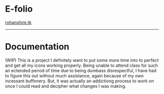 # E-folio

[rohanshire.tk](https://rohanshire.github.io/)

-----------------------------------------------------------------------------
# Documentation

(WIP) This is a project I definitely want to put some more time into to perfect and get all my icons working properly. Being unable  to attend class for such an ectended period of time due to being dumbass disrespectful, I have had to figure this out without much assistance, again because of my own incessant buffonery. But, it was actually an addictiong process to work on once I could read and decipher what changes I was making.
